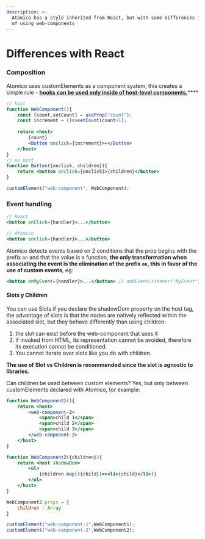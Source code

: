 ```yaml
---
description: >-
  Atomico has a style inherited from React, but with some differences in favor
  of using web-components
---
```


# Differences with React

### Composition

Atomico uses customElements as a component system, this creates a simple rule - [**hooks can be used only inside of host-level components.**](https://github.com/atomicojs/atomico/issues/29#issuecomment-599152021)\*\*\*\*

```jsx
// host
function WebComponent(){
    const [count,setCount] = useProp("count");
    const increment = ()=>setCount(count+1);
    
    return <host>
        {count}
        <Button onclick={increment}>+</Button>
    </host>
}
// no host
function Button({onclick, children}){
    return <button onclick={onclick}>{children}</button>
}

customElement("web-component", WebComponent);
```

### Event handling

```jsx
// React
<button onClick={handler}>...</button> 

// Atomico
<button onclick={handler}>...</button>
```

Atomico detects events based on 2 conditions that the prop begins with the prefix `on` and that the value is a function, **the only transformation when associating the event is the elimination of the prefix `on`, this in favor of the use of custom events**, eg:

```jsx
<button onMyEvent={handler}>...</button> // addEventListener("MyEvent",handler)
```

#### Slots y Children 

You can use Slots if you declare the shadowDom property on the host tag, the advantage of slots is that the nodes are natively reflected within the associated slot, but they behave differently than using children:

1. the slot can exist before the web-component that uses it
2. If invoked from HTML, its representation cannot be avoided, therefore its execution cannot be conditioned.
3. You cannot iterate over slots like you do with children.

**The use of Slot vs Children is recommended since the slot is agnostic to libraries.**

Can children be used between custom elements? Yes, but only between customElements declared with Atomico, for example:

```jsx
function WebComponent1(){
    return <host>
        <web-component-2>
            <span>child 1</span>
            <span>child 2</span>
            <span>child 3</span>
        </web-component-2>
    </host>
}

function WebComponent2({children}){
    return <host shadowDom>
        <ul>
            {children.map(({child})=><li>{child}</li>)}
        </ul>
    </host>
}

WebComponent2.props = {
    children : Array
}

customElement("web-component-1",WebComponent1);
customElement("web-component-2",WebComponent2);
```



